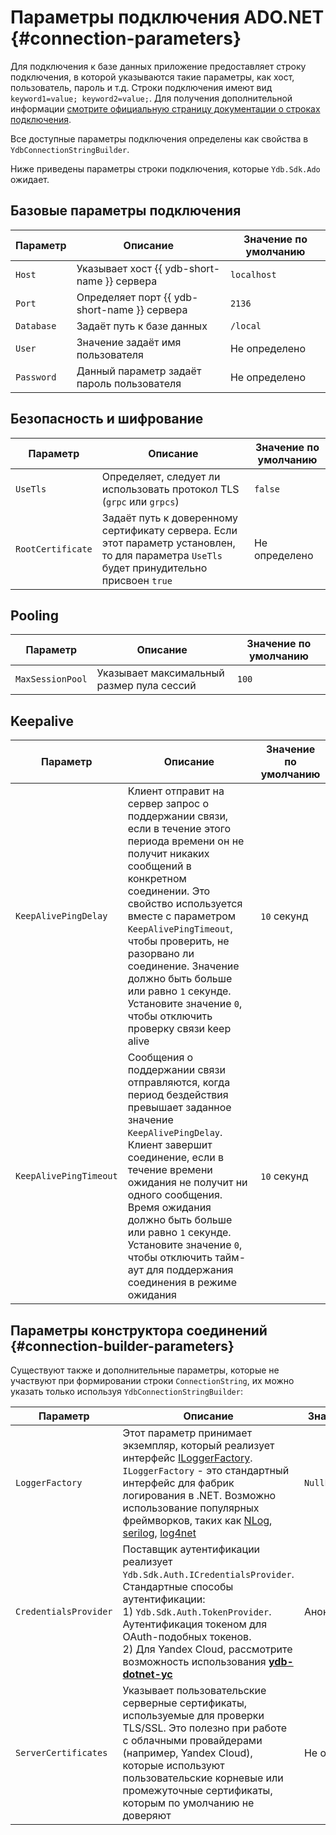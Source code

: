 # Параметры подключения ADO.NET {#connection-parameters}

Для подключения к базе данных приложение предоставляет строку подключения, в которой указываются такие параметры, как хост, пользователь, пароль и т.д. Строки подключения имеют вид `keyword1=value; keyword2=value;`. Для получения дополнительной информации [смотрите официальную страницу документации о строках подключения](https://learn.microsoft.com/en-us/dotnet/framework/data/adonet/connection-strings).

Все доступные параметры подключения определены как свойства в `YdbConnectionStringBuilder`.

Ниже приведены параметры строки подключения, которые `Ydb.Sdk.Ado` ожидает.

## Базовые параметры подключения

| Параметр   | Описание                                     | Значение по умолчанию |
|------------|----------------------------------------------|-----------------------|
| `Host`     | Указывает хост {{ ydb-short-name }} сервера  | `localhost`           |
| `Port`     | Определяет порт {{ ydb-short-name }} сервера | `2136`                |
| `Database` | Задаёт путь к базе данных                    | `/local`              |
| `User`     | Значение задаёт имя пользователя             | Не определено         |
| `Password` | Данный параметр задаёт пароль пользователя   | Не определено         |

## Безопасность и шифрование

| Параметр          | Описание                                                                                                                                    | Значение по умолчанию |
|-------------------|---------------------------------------------------------------------------------------------------------------------------------------------|-----------------------|
| `UseTls`          | Определяет, следует ли использовать протокол TLS (`grpc` или `grpcs`)                                                                       | `false`               |
| `RootCertificate` | Задаёт путь к доверенному сертификату сервера. Если этот параметр установлен, то для параметра `UseTls` будет принудительно присвоен `true` | Не определено         |


## Pooling

| Параметр         | Описание                                  | Значение по умолчанию |
|------------------|-------------------------------------------|-----------------------|
| `MaxSessionPool` | Указывает максимальный размер пула сессий | `100`                 |


## Keepalive

| Параметр               | Описание                                                                                                                                                                                                                                                                                                                                                                                     | Значение по умолчанию |
|------------------------|----------------------------------------------------------------------------------------------------------------------------------------------------------------------------------------------------------------------------------------------------------------------------------------------------------------------------------------------------------------------------------------------|-----------------------|
| `KeepAlivePingDelay`   | Клиент отправит на сервер запрос о поддержании связи, если в течение этого периода времени он не получит никаких сообщений в конкретном соединении. Это свойство используется вместе с параметром `KeepAlivePingTimeout`, чтобы проверить, не разорвано ли соединение. Значение должно быть больше или равно `1` секунде. Установите значение `0`, чтобы отключить проверку связи keep alive | `10` секунд           |
| `KeepAlivePingTimeout` | Сообщения о поддержании связи отправляются, когда период бездействия превышает заданное значение `KeepAlivePingDelay`. Клиент завершит соединение, если в течение времени ожидания не получит ни одного сообщения. Время ожидания должно быть больше или равно `1` секунде. Установите значение `0`, чтобы отключить тайм-аут для поддержания соединения в режиме ожидания                   | `10` секунд           |

## Параметры конструктора соединений {#connection-builder-parameters}

Существуют также и дополнительные параметры, которые не участвуют при формировании строки `ConnectionString`, их можно указать только используя `YdbConnectionStringBuilder`:

| Параметр              | Описание                                                                                                                                                                                                                                                                                                                                                                                                                                                  | Значение по умолчанию        |
|-----------------------|-----------------------------------------------------------------------------------------------------------------------------------------------------------------------------------------------------------------------------------------------------------------------------------------------------------------------------------------------------------------------------------------------------------------------------------------------------------|------------------------------|
| `LoggerFactory`       | Этот параметр принимает экземпляр, который реализует интерфейс [ILoggerFactory](https://learn.microsoft.com/en-us/dotnet/api/microsoft.extensions.logging.iloggerfactory). `ILoggerFactory` - это стандартный интерфейс для фабрик логирования в .NET. Возможно использование популярных фреймворков, таких как [NLog](https://github.com/NLog/NLog), [serilog](https://github.com/serilog/serilog), [log4net](https://github.com/apache/logging-log4net) | `NullLoggerFactory.Instance` |
| `CredentialsProvider` | Поставщик аутентификации реализует `Ydb.Sdk.Auth.ICredentialsProvider`. Стандартные способы аутентификации: <br> 1) `Ydb.Sdk.Auth.TokenProvider`. Аутентификация токеном для OAuth-подобных токенов. <br> 2) Для Yandex Cloud, рассмотрите возможность использования **[ydb-dotnet-yc](https://github.com/ydb-platform/ydb-dotnet-yc)**                                                                                                                   | Анонимное подключение        |
| `ServerCertificates`  | Указывает пользовательские серверные сертификаты, используемые для проверки TLS/SSL. Это полезно при работе с облачными провайдерами (например, Yandex Cloud), которые используют пользовательские корневые или промежуточные сертификаты, которым по умолчанию не доверяют                                                                                                                                                                               | Не определено                |
